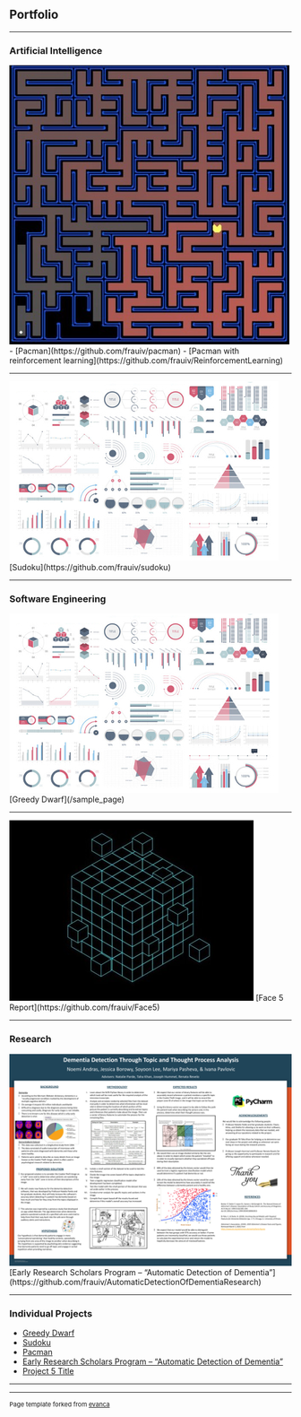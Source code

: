 ## Portfolio

---

### Artificial Intelligence 

<img src="images/pacman.jpg?raw=true"/>
- [Pacman](https://github.com/frauiv/pacman)
- [Pacman with reinforcement learning](https://github.com/frauiv/ReinforcementLearning)

---
<img src="images/dummy_thumbnail.jpg?raw=true"/>
[Sudoku](https://github.com/frauiv/sudoku)

---

### Software Engineering

<img src="images/dummy_thumbnail.jpg?raw=true"/>
[Greedy Dwarf](/sample_page)

---

<img src="images/face5.jpg?raw=true"/>
[Face 5 Report](https://github.com/frauiv/Face5)

---

### Research

<img src="images/poster.png?raw=true"/>
[Early Research Scholars Program – “Automatic Detection of Dementia”](https://github.com/frauiv/AutomaticDetectionOfDementiaResearch)

---

### Individual Projects

- [Greedy Dwarf](http://example.com/)
- [Sudoku](http://example.com/)
- [Pacman](https://github.com/frauiv/pacman)
- [Early Research Scholars Program – “Automatic Detection of Dementia”](http://example.com/)
- [Project 5 Title](http://example.com/)

---




---
<p style="font-size:11px">Page template forked from <a href="https://github.com/evanca/quick-portfolio">evanca</a></p>
<!-- Remove above link if you don't want to attibute -->
